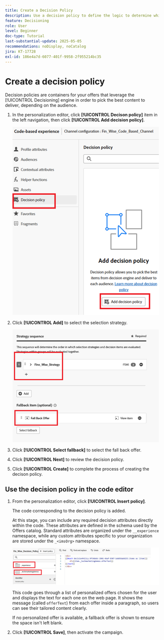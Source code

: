```yaml
---
title: Create a Decision Policy
description: Use a decision policy to define the logic to determine which offers are delivered to a user during personalization.
feature: Decisioning
role: User
level: Beginner
doc-type: Tutorial
last-substantial-update: 2025-05-05
recommendations: noDisplay, noCatalog
jira: KT-17728
exl-id: 186e4a7d-6077-401f-9958-2f955214bc35
---
```

# Create a decision policy

Decision policies are containers for your offers that leverage the [!UICONTROL Decisioning] engine in order to pick the best content to deliver, depending on the audience.

1. In the personalization editor, click **[!UICONTROL Decison policy]** item in the left navigation, then click **[!UICONTROL Add decision policy]**.

    ![create-decision-policy](assets/decision-policy.png)

1. Click **[!UICONTROL Add]** to select the selection strategy.

    ![decision-policy](assets/decision-policy2.png)

1. Click **[!UICONTROL Select fallback]** to select the fall back offer.
1. Click **[!UICONTROL Next]** to review the decision policy.
1. Click **[!UICONTROL Create]** to complete the process of creating the decison policy.

## Use the decision policy in the code editor

1. From the personalization editor, click **[!UICONTROL Insert policy]**. 

    The code corresponding to the decision policy is added.

    At this stage, you can include any required decision attributes directly within the code. These attributes are defined in the schema used by the Offers catalog. Standard attributes are organized under the `__experience` namespace, while any custom attributes specific to your organization are stored under the `_<imsOrg>` namespace.

    ![using_decision_polcy](assets/Insert-policy.png)

    This code goes through a list of personalized offers chosen for the user and displays the text for each one on the web page. It shows the message (called `offerText`) from each offer inside a paragraph, so users can see their tailored content clearly.

    If no personalized offer is available, a fallback offer is shown to ensure the space isn't left blank.

1. Click **[!UICONTROL Save]**, then activate the campaign.
